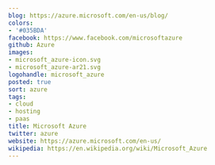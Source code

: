 ```yaml
---
blog: https://azure.microsoft.com/en-us/blog/
colors:
- '#035BDA'
facebook: https://www.facebook.com/microsoftazure
github: Azure
images:
- microsoft_azure-icon.svg
- microsoft_azure-ar21.svg
logohandle: microsoft_azure
posted: true
sort: azure
tags:
- cloud
- hosting
- paas
title: Microsoft Azure
twitter: azure
website: https://azure.microsoft.com/en-us/
wikipedia: https://en.wikipedia.org/wiki/Microsoft_Azure
---
```

